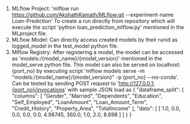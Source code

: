 1. MLflow Project: 'mlflow run https://github.com/AkshathKamath/MLflow.git --experiment-name Loan-Prediction' To create a run directly from repository which will execute the script 'python loan_prediction_mlflow.py' mentioned in the MLproject file.
2. MLflow Model: Can directly access created models by their runid as logged_model in the test_model python file.
3. Mlflow Registry: After registering a model, the model can be accessed as 'models:/{model_name}/{model_version}' mentioned in the model_serve python file. This model can also be served on localhost:{port_no} by executing script 'mlflow models serve -m "models:/{model_name}/{model_version}" -p {port_no} --no-conda'. Can be tested by sending POST request to 'http://127.0.0.1:{port_no}/invocations' with sample JSON load as
   {
   "dataframe_split": {
   "columns": [
   "Gender",
   "Married",
   "Dependents",
   "Education",
   "Self_Employed",
   "LoanAmount",
   "Loan_Amount_Term",
   "Credit_History",
   "Property_Area",
   "TotalIncome"
   ],
   "data": [
   [
   1.0,
   0.0,
   0.0,
   0.0,
   0.0,
   4.98745,
   360.0,
   1.0,
   2.0,
   8.698
   ]
   ]
   }
   }
